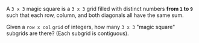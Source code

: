 A `3 x 3` magic square is a `3 x 3` grid filled with distinct numbers **from `1` to `9`** such that each row, column, and both diagonals all have the same sum.

Given a `row x col` `grid` of integers, how many `3 x 3` "magic square" subgrids are there?  (Each subgrid is contiguous).